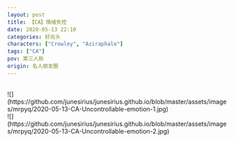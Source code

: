 ```yaml
---
layout: post
title: 【CA】情绪失控
date: 2020-05-13 22:10
categories: 好兆头
characters: ["Crowley", "Aziraphale"]
tags: ["CA"]
pov: 第三人称
origin: 名人朋友圈
---
```


<br>
![](https://github.com/junesirius/junesirius.github.io/blob/master/assets/images/mrpyq/2020-05-13-CA-Uncontrollable-emotion-1.jpg)

<br>
![](https://github.com/junesirius/junesirius.github.io/blob/master/assets/images/mrpyq/2020-05-13-CA-Uncontrollable-emotion-2.jpg)

